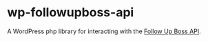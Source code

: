 # wp-followupboss-api
A WordPress php library for interacting with the [Follow Up Boss API](https://api.followupboss.com/api-documentation/).
